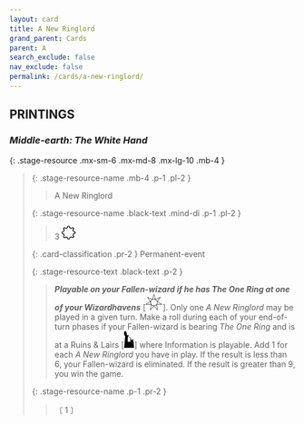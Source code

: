 ```yaml
---
layout: card
title: A New Ringlord
grand_parent: Cards
parent: A
search_exclude: false
nav_exclude: false
permalink: /cards/a-new-ringlord/
---
```


## PRINTINGS


### _Middle-earth: The White Hand_

{: .stage-resource .mx-sm-6 .mx-md-8 .mx-lg-10 .mb-4 }
> {: .stage-resource-name .mb-4 .p-1 .pl-2 }
> > <div class="card-mp"></div>
> > <div class="card-name">A New Ringlord</div>
>
> {: .stage-resource-name .black-text .mind-di .p-1 .pl-2 }
> > 3 ![](/assets/images/stage-point.svg)
>
> {: .card-classification .pr-2 }
> Permanent-event
>
> {: .stage-resource-text .black-text .p-2 }
> > ***Playable on your Fallen-wizard if he has The One Ring at one of your Wizardhavens*** <nobr>[<img src="/assets/images/free-haven.svg">]</nobr>. Only one _A New Ringlord_ may be played in a given turn. Make a roll during each of your end-of-turn phases if your Fallen-wizard is bearing _The One Ring_ and is at a Ruins & Lairs <nobr>[<img src="/assets/images/ruinlair.svg">]</nobr> where Information is playable. Add 1 for each _A New Ringlord_ you have in play. If the result is less than 6, your Fallen-wizard is eliminated. If the result is greater than 9, you win the game. 
> 
> {: .stage-resource-name .p-1 .pr-2 }
> > <div class="card-shield"></div>
> > <div class="card-corruption">〔 1 〕</div>
